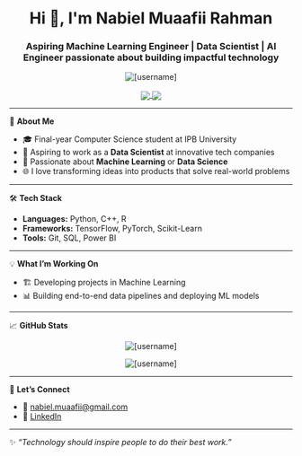 <!-- Profil README GitHub -->
<h1 align="center">Hi 👋, I'm Nabiel Muaafii Rahman</h1>
<h3 align="center">Aspiring Machine Learning Engineer | Data Scientist | AI Engineer passionate about building impactful technology</h3>

<p align="center">
  <img src="https://komarev.com/ghpvc/?username=[username]&label=Profile%20views&color=0e75b6&style=flat" alt="[username]" />
</p>

<p align="center">
  <a href="https://www.linkedin.com/in/nabiel-muaafii-34b722247/" target="blank">
    <img align="center" src="https://img.shields.io/badge/-LinkedIn-0A66C2?style=for-the-badge&logo=linkedin&logoColor=white" />
  </a>
  <a href="mailto:nabiel.muaafii@gmail.com" target="blank">
    <img align="center" src="https://img.shields.io/badge/-Email-D14836?style=for-the-badge&logo=gmail&logoColor=white" />
  </a>
</p>

---

🌱 **About Me**

- 🎓 Final-year Computer Science student at IPB University
- 💼 Aspiring to work as a **Data Scientist** at innovative tech companies
- 🧠 Passionate about **Machine Learning** or **Data Science**
- 🌐 I love transforming ideas into products that solve real-world problems

---

🛠 **Tech Stack**

- **Languages:** Python, C++, R
- **Frameworks:** TensorFlow, PyTorch, Scikit-Learn
- **Tools:** Git, SQL, Power BI

---

💡 **What I’m Working On**

- 🏗 Developing projects in Machine Learning
- 📊 Building end-to-end data pipelines and deploying ML models

---

📈 **GitHub Stats**

<p align="center">
  <img src="https://github-readme-stats.vercel.app/api?username=NabielMuaafiiR&show_icons=true&theme=radical" alt="[username]" />
</p>
<p align="center">
  <img src="https://github-readme-streak-stats.herokuapp.com/?user=NabielMuaafiiR&theme=radical" alt="[username]" />
</p>

---

🤝 **Let’s Connect**

- 💌 nabiel.muaafii@gmail.com
- 🔗 [LinkedIn](https://www.linkedin.com/in/nabiel-muaafii-34b722247/)

---

✨ *“Technology should inspire people to do their best work.”*
<!--
**NabielMuaafiiR/NabielMuaafiiR** is a ✨ _special_ ✨ repository because its `README.md` (this file) appears on your GitHub profile.

Here are some ideas to get you started:

- 🔭 I’m currently working on ...
- 🌱 I’m currently learning ...
- 👯 I’m looking to collaborate on ...
- 🤔 I’m looking for help with ...
- 💬 Ask me about ...
- 📫 How to reach me: ...
- 😄 Pronouns: ...
- ⚡ Fun fact: ...
-->
